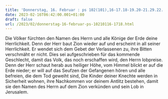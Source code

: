 ```yaml
---
title: 'Donnerstag, 16. Februar : ps 102(101),16-17.18-19.20-21.29.22.'
date: 2023-02-16T06:42:00.001+01:00
draft: false
url: /2023/02/donnerstag-16-februar-ps-10210116-1718.html
---
```


Die Völker fürchten den Namen des Herrn und alle Könige der Erde deine Herrlichkeit. Denn der Herr baut Zion wieder auf und erscheint in all seiner Herrlichkeit. Er wendet sich dem Gebet der Verlassenen zu, ihre Bitten verschmäht er nicht. Dies sei aufgeschrieben für das kommende Geschlecht, damit das Volk, das noch erschaffen wird, den Herrn lobpreise. Denn der Herr schaut herab aus heiliger Höhe, vom Himmel blickt er auf die Erde nieder; er will auf das Seufzen der Gefangenen hören und alle befreien, die dem Tod geweiht sind, Die Kinder deiner Knechte werden in Sicherheit wohnen, ihre Nachkommen vor deinem Antlitz bestehen, damit sie den Namen des Herrn auf dem Zion verkünden und sein Lob in Jerusalem.